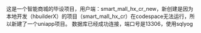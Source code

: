 这是一个智能商城的毕设项目，用户端：smart_mall_hx_cr_new，新创建是因为本地开发（hbuilderX）的项目（smart_mall_hx_cr）在codespace无法运行，所以新建了一个uniapp项目。
数据库已经成功连接，端口号是13306，使用sqlyog